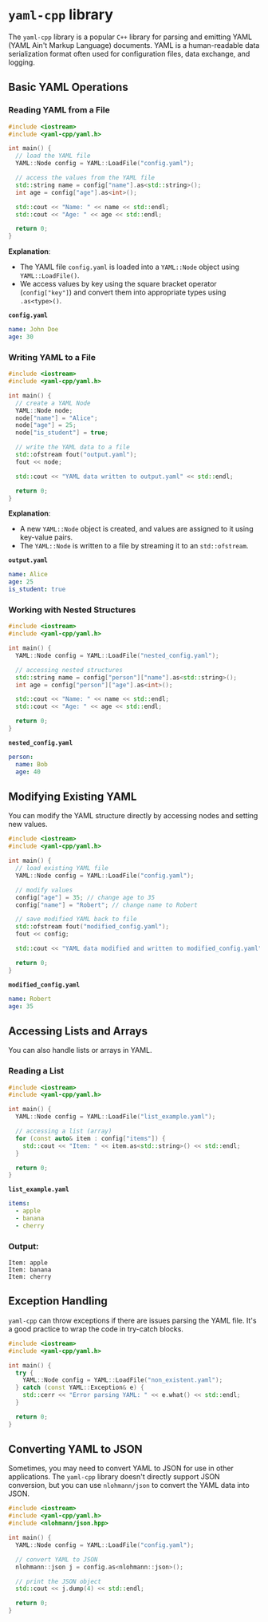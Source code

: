# `yaml-cpp` library

The `yaml-cpp` library is a popular `C++` library for parsing and emitting YAML (YAML Ain't Markup Language) documents. YAML is a human-readable data serialization format often used for configuration files, data exchange, and logging.

## Basic YAML Operations

### Reading YAML from a File

```cpp
#include <iostream>
#include <yaml-cpp/yaml.h>

int main() {
  // load the YAML file
  YAML::Node config = YAML::LoadFile("config.yaml");

  // access the values from the YAML file
  std::string name = config["name"].as<std::string>();
  int age = config["age"].as<int>();

  std::cout << "Name: " << name << std::endl;
  std::cout << "Age: " << age << std::endl;

  return 0;
}
```

**Explanation**:

- The YAML file `config.yaml` is loaded into a `YAML::Node` object using `YAML::LoadFile()`.
- We access values by key using the square bracket operator (`config["key"]`) and convert them into appropriate types using `.as<type>()`.

**`config.yaml`**

```yaml
name: John Doe
age: 30
```

### Writing YAML to a File

```cpp
#include <iostream>
#include <yaml-cpp/yaml.h>

int main() {
  // create a YAML Node
  YAML::Node node;
  node["name"] = "Alice";
  node["age"] = 25;
  node["is_student"] = true;

  // write the YAML data to a file
  std::ofstream fout("output.yaml");
  fout << node;

  std::cout << "YAML data written to output.yaml" << std::endl;

  return 0;
}
```

**Explanation**:

- A new `YAML::Node` object is created, and values are assigned to it using key-value pairs.
- The `YAML::Node` is written to a file by streaming it to an `std::ofstream`.

**`output.yaml`**

```yaml
name: Alice
age: 25
is_student: true
```

### Working with Nested Structures

```cpp
#include <iostream>
#include <yaml-cpp/yaml.h>

int main() {
  YAML::Node config = YAML::LoadFile("nested_config.yaml");

  // accessing nested structures
  std::string name = config["person"]["name"].as<std::string>();
  int age = config["person"]["age"].as<int>();

  std::cout << "Name: " << name << std::endl;
  std::cout << "Age: " << age << std::endl;

  return 0;
}
```

**`nested_config.yaml`**

```yaml
person:
  name: Bob
  age: 40
```

## Modifying Existing YAML

You can modify the YAML structure directly by accessing nodes and setting new values.

```cpp
#include <iostream>
#include <yaml-cpp/yaml.h>

int main() {
  // load existing YAML file
  YAML::Node config = YAML::LoadFile("config.yaml");

  // modify values
  config["age"] = 35; // change age to 35
  config["name"] = "Robert"; // change name to Robert

  // save modified YAML back to file
  std::ofstream fout("modified_config.yaml");
  fout << config;

  std::cout << "YAML data modified and written to modified_config.yaml" << std::endl;

  return 0;
}
```

**`modified_config.yaml`**

```yaml
name: Robert
age: 35
```

## Accessing Lists and Arrays

You can also handle lists or arrays in YAML.

###  **Reading a List**

```cpp
#include <iostream>
#include <yaml-cpp/yaml.h>

int main() {
  YAML::Node config = YAML::LoadFile("list_example.yaml");

  // accessing a list (array)
  for (const auto& item : config["items"]) {
    std::cout << "Item: " << item.as<std::string>() << std::endl;
  }

  return 0;
}
```

**`list_example.yaml`**

```yaml
items:
  - apple
  - banana
  - cherry
```

### Output:

```
Item: apple
Item: banana
Item: cherry
```

## Exception Handling

`yaml-cpp` can throw exceptions if there are issues parsing the YAML file. It's a good practice to wrap the code in try-catch blocks.

```cpp
#include <iostream>
#include <yaml-cpp/yaml.h>

int main() {
  try {
    YAML::Node config = YAML::LoadFile("non_existent.yaml");
  } catch (const YAML::Exception& e) {
    std::cerr << "Error parsing YAML: " << e.what() << std::endl;
  }

  return 0;
}
```

## Converting YAML to JSON

Sometimes, you may need to convert YAML to JSON for use in other applications. The `yaml-cpp` library doesn't directly support JSON conversion, but you can use `nlohmann/json` to convert the YAML data into JSON.

```cpp
#include <iostream>
#include <yaml-cpp/yaml.h>
#include <nlohmann/json.hpp>

int main() {
  YAML::Node config = YAML::LoadFile("config.yaml");

  // convert YAML to JSON
  nlohmann::json j = config.as<nlohmann::json>();

  // print the JSON object
  std::cout << j.dump(4) << std::endl;

  return 0;
}
```